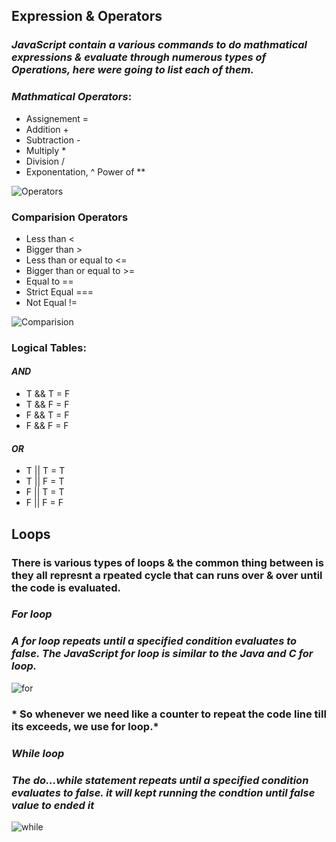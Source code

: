 ## **Expression & Operators**

### *JavaScript contain a various commands to do mathmatical expressions & evaluate through numerous types of Operations, here were going to list each of them.*

### *Mathmatical Operators*:
- Assignement =
- Addition + 
- Subtraction -
- Multiply *
- Division /
- Exponentation, ^ Power of **

![Operators](https://www.devopsschool.com/blog/wp-content/uploads/2020/07/JavaScript-Arithmatic-Operators.png)

### Comparision Operators
- Less than <
- Bigger than >
- Less than or equal to <=
- Bigger than or equal to >=
- Equal to ==
- Strict Equal ===
- Not Equal !=

![Comparision](https://www.devopsschool.com/blog/wp-content/uploads/2020/07/JavaScript-Relational-or-Comparison-Operator.png)

### Logical Tables:
#### *AND*

- T && T = F             
- T && F = F 
- F && T = F
- F && F = F

#### *OR*
- T || T = T
- T || F = T
- F || T = T
- F || F = F

## **Loops**
### There is various types of loops & the common thing between is they all represnt a rpeated cycle that can runs over & over until the code is evaluated.
### *For loop*
### *A for loop repeats until a specified condition evaluates to false. The JavaScript for loop is similar to the Java and C for loop.*
![for](https://www.javascripttutorial.net/wp-content/uploads/2020/01/JavaScript-for-Loop.png)
### * So whenever we need like a counter to repeat the code line till its exceeds, we use for loop.*
### *While loop*
### *The do...while statement repeats until a specified condition evaluates to false. it will kept running the condtion until false value to ended it*
![while](https://www.bookofnetwork.com/images/javascript-images/JS_while-syntx_24Feb17_1743.png  )

